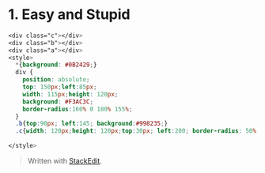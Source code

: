 # 1. Easy and Stupid
```css
<div class="c"></div>
<div class="b"></div>
<div class="a"></div>
<style>
  *{background: #0B2429;}
  div {
    position: absolute;
    top: 150px;left:85px;
    width: 115px;height: 120px;
    background: #F3AC3C;
    border-radius:160% 0 180% 155%;
  }
  .b{top:90px; left:145; background:#998235;}
  .c{width: 120px;height: 120px;top:30px; left:200; border-radius: 50%;}
  
</style>
```


> Written with [StackEdit](https://stackedit.io/).
<!--stackedit_data:
eyJoaXN0b3J5IjpbLTE3OTQ4OTA2NjRdfQ==
-->